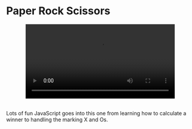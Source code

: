 # Paper Rock Scissors

<div align="center" ><video src='https://res.cloudinary.com/betterdev/video/upload/q_auto,f_auto,w_620,h_350/v1633382849/04_-_rock_paper_scissors_oupoes_ev0qx5.mp4' width="400"/></div>

<br>

Lots of fun JavaScript goes into this one from learning how to calculate a winner to handling the marking X and Os.
